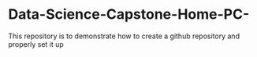 # Data-Science-Capstone-Home-PC-
This repository is to demonstrate how to create a github repository and properly set it up
